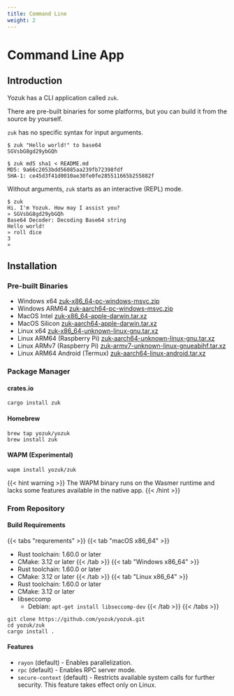 ```yaml
---
title: Command Line
weight: 2
---
```


# Command Line App

## Introduction

Yozuk has a CLI application called `zuk`.

There are pre-built binaries for some platforms, but you can build it from the source by yourself.

`zuk` has no specific syntax for input arguments.

```Shell
$ zuk "Hello world!" to base64
SGVsbG8gd29ybGQh

$ zuk md5 sha1 < README.md
MD5: 9a66c2053bdd56085aa239fb72398fdf
SHA-1: ce45d3f41d0010ae30fe0fe285511665b255882f
```

Without arguments, `zuk` starts as an interactive (REPL) mode.

```Shell
$ zuk
Hi. I'm Yozuk. How may I assist you?
» SGVsbG8gd29ybGQh
Base64 Decoder: Decoding Base64 string
Hello world!
» roll dice
3
» 
```

## Installation

### Pre-built Binaries

- Windows x64 [zuk-x86_64-pc-windows-msvc.zip](https://github.com/yozuk/yozuk/releases/latest/download/zuk-x86_64-pc-windows-msvc.zip)
- Windows ARM64 [zuk-aarch64-pc-windows-msvc.zip](https://github.com/yozuk/yozuk/releases/latest/download/zuk-aarch64-pc-windows-msvc.zip)
- MacOS Intel [zuk-x86_64-apple-darwin.tar.xz](https://github.com/yozuk/yozuk/releases/latest/download/zuk-x86_64-apple-darwin.tar.xz)
- MacOS Silicon [zuk-aarch64-apple-darwin.tar.xz](https://github.com/yozuk/yozuk/releases/latest/download/zuk-aarch64-apple-darwin.tar.xz)
- Linux x64 [zuk-x86_64-unknown-linux-gnu.tar.xz](https://github.com/yozuk/yozuk/releases/latest/download/zuk-x86_64-unknown-linux-gnu.tar.xz)
- Linux ARM64 (Raspberry Pi) [zuk-aarch64-unknown-linux-gnu.tar.xz](https://github.com/yozuk/yozuk/releases/latest/download/zuk-aarch64-unknown-linux-gnu.tar.xz)
- Linux ARMv7 (Raspberry Pi) [zuk-armv7-unknown-linux-gnueabihf.tar.xz](https://github.com/yozuk/yozuk/releases/latest/download/zuk-armv7-unknown-linux-gnueabihf.tar.xz)
- Linux ARM64 Android (Termux) [zuk-aarch64-linux-android.tar.xz](https://github.com/yozuk/yozuk/releases/latest/download/zuk-aarch64-linux-android.tar.xz)


### Package Manager

#### crates.io

```Shell
cargo install zuk
```

#### Homebrew

```Shell
brew tap yozuk/yozuk
brew install zuk
```

#### WAPM (Experimental)

```Shell
wapm install yozuk/zuk
```

{{< hint warning >}}
The WAPM binary runs on the Wasmer runtime and lacks some features available in the native app.
{{< /hint >}}

### From Repository

#### Build Requirements

{{< tabs "requrements" >}}
{{< tab "macOS x86_64" >}} 
- Rust toolchain: 1.60.0 or later
- CMake: 3.12 or later
{{< /tab >}}
{{< tab "Windows x86_64" >}}
- Rust toolchain: 1.60.0 or later
- CMake: 3.12 or later
{{< /tab >}}
{{< tab "Linux x86_64" >}}
- Rust toolchain: 1.60.0 or later
- CMake: 3.12 or later
- libseccomp
  - Debian: `apt-get install libseccomp-dev`
{{< /tab >}}
{{< /tabs >}}

```Shell
git clone https://github.com/yozuk/yozuk.git
cd yozuk/zuk
cargo install .
```

#### Features

- `rayon` (default) - Enables parallelization.
- `rpc` (default) - Enables RPC server mode.
- `secure-context` (default) - Restricts available system calls for further security.
This feature takes effect only on Linux.

